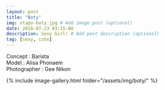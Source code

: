 ```yaml
---
layout: post
title: "Boty"
img: xtapo-boty.jpg # Add image post (optional)
date: 2018-07-23 03:15:00
description: Sexy Girl! # Add post description (optional)
tag: [sexy, cute]
---
```

Concept : Barista  
Model : Alisa Phonaem  
Photographer : Gee Nikon                           

{% include image-gallery.html folder="/assets/img/boty/" %}
